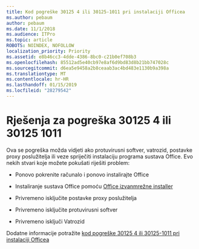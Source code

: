 ```yaml
---
title: Kod pogreške 30125 4 ili 30125-1011 pri instalaciji Officea
ms.author: pebaum
author: pebaum
ms.date: 11/1/2018
ms.audience: ITPro
ms.topic: article
ROBOTS: NOINDEX, NOFOLLOW
localization_priority: Priority
ms.assetid: e8b46cc3-4dde-4386-8bc0-c21b0ef708b3
ms.openlocfilehash: 85512ad5e40cb97e8af6d9bd83d8b21bb747028c
ms.sourcegitcommit: d6ea5e9458a2b8ceaab3ac4bd483e1130b9a398a
ms.translationtype: MT
ms.contentlocale: hr-HR
ms.lasthandoff: 01/15/2019
ms.locfileid: "28279542"
---
```

# <a name="solutions-for-error-30125-4-or-30125-1011"></a>Rješenja za pogreška 30125 4 ili 30125 1011

Ova se pogreška možda vidjeti ako protuvirusni softver, vatrozid, postavke proxy poslužitelja ili veze spriječiti instalaciju programa sustava Office. Evo nekih stvari koje možete pokušati riješiti problem:
  
- Ponovo pokrenite računalo i ponovo instalirajte Office
    
- Instaliranje sustava Office pomoću [Office izvanmrežne installer](https://support.office.com/article/f0a85fe7-118f-41cb-a791-d59cef96ad1c.aspx)
    
- Privremeno isključite postavke proxy poslužitelja
    
- Privremeno isključite protuvirusni softver
    
- Privremeno isključi Vatrozid
    
Dodatne informacije potražite [kod pogreške 30125 4 ili 30125-1011 pri instalaciji Officea](https://support.office.com/article/7bfabec6-76be-4cde-880e-819a9c569612.aspx)
  

